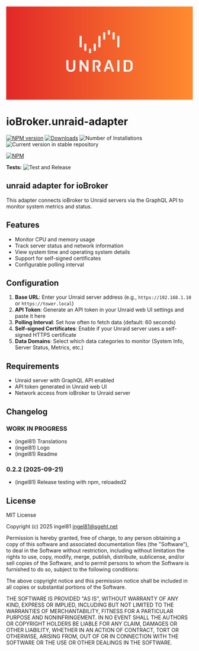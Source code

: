 ![Logo](admin/unraid-adapter.png)

# ioBroker.unraid-adapter

[![NPM version](https://img.shields.io/npm/v/iobroker.unraid-adapter.svg)](https://www.npmjs.com/package/iobroker.unraid-adapter)
[![Downloads](https://img.shields.io/npm/dm/iobroker.unraid-adapter.svg)](https://www.npmjs.com/package/iobroker.unraid-adapter)
![Number of Installations](https://iobroker.live/badges/unraid-adapter-installed.svg)
![Current version in stable repository](https://iobroker.live/badges/unraid-adapter-stable.svg)

[![NPM](https://nodei.co/npm/iobroker.unraid-adapter.png?downloads=true)](https://nodei.co/npm/iobroker.unraid-adapter/)

**Tests:** ![Test and Release](https://github.com/ingel81/ioBroker.unraid-adapter/workflows/Test%20and%20Release/badge.svg)

## unraid adapter for ioBroker

This adapter connects ioBroker to Unraid servers via the GraphQL API to monitor system metrics and status.

## Features

- Monitor CPU and memory usage
- Track server status and network information
- View system time and operating system details
- Support for self-signed certificates
- Configurable polling interval

## Configuration

1. **Base URL**: Enter your Unraid server address (e.g., `https://192.168.1.10` or `https://tower.local`)
2. **API Token**: Generate an API token in your Unraid web UI settings and paste it here
3. **Polling Interval**: Set how often to fetch data (default: 60 seconds)
4. **Self-signed Certificates**: Enable if your Unraid server uses a self-signed HTTPS certificate
5. **Data Domains**: Select which data categories to monitor (System Info, Server Status, Metrics, etc.)

## Requirements

- Unraid server with GraphQL API enabled
- API token generated in Unraid web UI
- Network access from ioBroker to Unraid server

## Changelog

### **WORK IN PROGRESS**

- (ingel81) Translations
- (ingel81) Logo
- (ingel81) Readme

### 0.2.2 (2025-09-21)

- (ingel81) Release testing with npm, reloaded2

## License

MIT License

Copyright (c) 2025 ingel81 <ingel81@sgeht.net>

Permission is hereby granted, free of charge, to any person obtaining a copy
of this software and associated documentation files (the "Software"), to deal
in the Software without restriction, including without limitation the rights
to use, copy, modify, merge, publish, distribute, sublicense, and/or sell
copies of the Software, and to permit persons to whom the Software is
furnished to do so, subject to the following conditions:

The above copyright notice and this permission notice shall be included in all
copies or substantial portions of the Software.

THE SOFTWARE IS PROVIDED "AS IS", WITHOUT WARRANTY OF ANY KIND, EXPRESS OR
IMPLIED, INCLUDING BUT NOT LIMITED TO THE WARRANTIES OF MERCHANTABILITY,
FITNESS FOR A PARTICULAR PURPOSE AND NONINFRINGEMENT. IN NO EVENT SHALL THE
AUTHORS OR COPYRIGHT HOLDERS BE LIABLE FOR ANY CLAIM, DAMAGES OR OTHER
LIABILITY, WHETHER IN AN ACTION OF CONTRACT, TORT OR OTHERWISE, ARISING FROM,
OUT OF OR IN CONNECTION WITH THE SOFTWARE OR THE USE OR OTHER DEALINGS IN THE
SOFTWARE.
